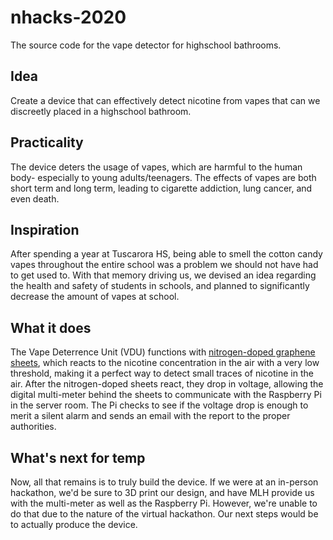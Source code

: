 # nhacks-2020
The source code for the vape detector for highschool bathrooms.

## Idea
Create a device that can effectively detect nicotine from vapes that can we discreetly placed in a highschool bathroom.

## Practicality 
The device deters the usage of vapes, which are harmful to the human body- especially to young adults/teenagers. The effects of vapes are both short term and long term, leading to cigarette addiction, lung cancer, and even death.

## Inspiration
After spending a year at Tuscarora HS, being able to smell the cotton candy vapes throughout the entire school was a problem we should not have had to get used to. With that memory driving us, we devised an idea regarding the health and safety of students in schools, and planned to significantly decrease the amount of vapes at school. 

## What it does
The Vape Deterrence Unit (VDU) functions with [nitrogen-doped graphene sheets](https://www.researchgate.net/publication/311506022_Electrochemical_sensing_of_nicotine_using_screen-printed_carbon_electrodes_modified_with_nitrogen-doped_graphene_sheets), which reacts to the nicotine concentration in the air with a very low threshold, making it a perfect way to detect small traces of nicotine in the air. After the nitrogen-doped sheets react, they drop in voltage, allowing the digital multi-meter behind the sheets to communicate with the Raspberry Pi in the server room. The Pi checks to see if the voltage drop is enough to merit a silent alarm and sends an email with the report to the proper authorities.

## What's next for temp
Now, all that remains is to truly build the device. If we were at an in-person hackathon, we'd be sure to 3D print our design, and have MLH provide us with the multi-meter as well as the Raspberry Pi. However, we're unable to do that due to the nature of the virtual hackathon. Our next steps would be to actually produce the device.
